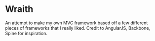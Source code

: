 Wraith
======

An attempt to make my own MVC framework based off a few different pieces of frameworks that I really liked.  Credit to AngularJS, Backbone, Spine for inspiration.